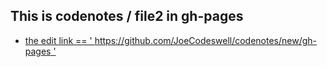 ## This is codenotes / file2 in gh-pages
- [the edit link == ' https://github.com/JoeCodeswell/codenotes/new/gh-pages '](https://github.com/JoeCodeswell/codenotes/new/gh-pages)
